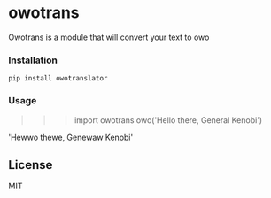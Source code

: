 # owotrans

Owotrans is a module that will convert your text to owo

### Installation
 `pip install owotranslator`

### Usage
>>>import owotrans
>>>owo('Hello there, General Kenobi')

'Hewwo thewe, Genewaw Kenobi'


License
----
MIT
